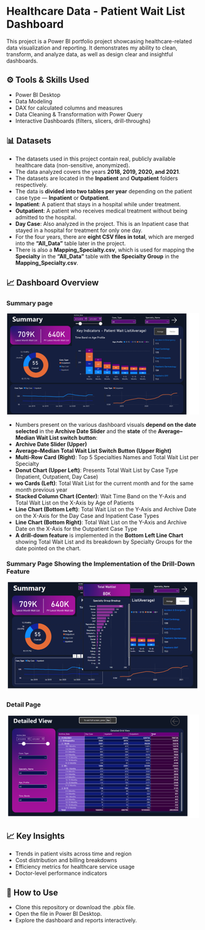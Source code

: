 # Healthcare Data - Patient Wait List Dashboard
This project is a Power BI portfolio project showcasing healthcare-related data visualization and reporting.
It demonstrates my ability to clean, transform, and analyze data, as well as design clear and insightful dashboards.

## ⚙️ Tools & Skills Used
- Power BI Desktop
- Data Modeling
- DAX for calculated columns and measures
- Data Cleaning & Transformation with Power Query
- Interactive Dashboards (filters, slicers, drill-throughs)

## 📊 Datasets
- The datasets used in this project contain real, publicly available healthcare data (non-sensitive, anonymized).
- The data analyzed covers the years **2018, 2019, 2020, and 2021**.
- The datasets are located in the **Inpatient** and **Outpatient** folders respectively.
- The data is **divided into two tables per year** depending on the patient case type — **Inpatient** or **Outpatient**.
- **Inpatient**: A patient that stays in a hospital while under treatment.
- **Outpatient**: A patient who receives medical treatment without being admitted to the hospital.
- **Day Case**: Also analyzed in the project. This is an Inpatient case that stayed in a hospital for treatment for only one day.
- For the four years, there are **eight CSV files in total**, which are merged into the **“All_Data”** table later in the project.
- There is also a **Mapping_Specialty.csv**, which is used for mapping the **Specialty** in the **“All_Data”** table with **the Specialty Group** in the **Mapping_Specialty.csv**.

## 📈 Dashboard Overview

### Summary page
![Summary](Summary.png)
- Numbers present on the various dashboard visuals **depend on the date selected** in the **Archive Date Slider** and the **state** of the **Average–Median Wait List switch button**:
- **Archive Date Slider (Upper)**
- **Average–Median Total Wait List Switch Button (Upper Right)**
- **Multi-Row Card (Right)**: Top 5 Specialties Names and Total Wait List per Specialty
- **Donut Chart (Upper Left)**: Presents Total Wait List by Case Type (Inpatient, Outpatient, Day Case)
- **wo Cards (Left)**: Total Wait List for the current month and for the same month previous year
- **Stacked Column Chart (Center)**: Wait Time Band on the Y-Axis and Total Wait List on the X-Axis by Age of Patients
- **Line Chart (Bottom Left)**: Total Wait List on the Y-Axis and Archive Date on the X-Axis for the Day Case and Inpatient Case Types
- **Line Chart (Bottom Right)**: Total Wait List on the Y-Axis and Archive Date on the X-Axis for the Outpatient Case Type
- **A drill-down feature** is implemented in the **Bottom Left Line Chart** showing Total Wait List and its breakdown by Specialty Groups for the date pointed on the chart.
 
### Summary Page Showing the Implementation of the Drill-Down Feature
![SummaryDrillDown](SummaryDrillDown.png)

### Detail Page
![Detail](Detail.png)

## 📈 Key Insights
- Trends in patient visits across time and region
- Cost distribution and billing breakdowns
- Efficiency metrics for healthcare service usage
- Doctor-level performance indicators

## 🚀 How to Use
- Clone this repository or download the .pbix file.
- Open the file in Power BI Desktop.
- Explore the dashboard and reports interactively.
